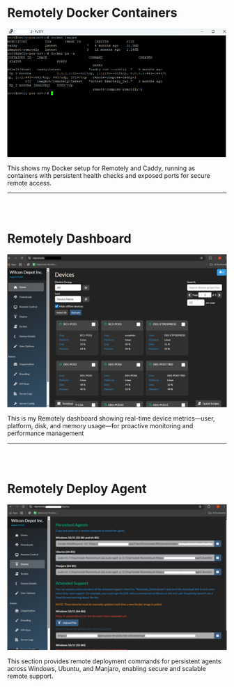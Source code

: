 
# Remotely Docker Containers

<p align="center">
  <img src="../../Projectimg/remotely/remotely 1.png"  alt="remotely1" width="800"/>  
</p>

<p
 style="text-align: left;">
This shows my Docker setup for Remotely and Caddy, running as containers with persistent health checks and exposed ports for secure remote access.
</p>

---

<br><br>

# Remotely Dashboard

<p align="center">
  <img src="../../Projectimg/remotely/remote2.png"  alt="remotely2" width="800"/>  
</p>

<p
 style="text-align: left;">
This is my Remotely dashboard showing real-time device metrics—user, platform, disk, and memory usage—for proactive monitoring and performance management
</p>

---

<br><br>


# Remotely Deploy Agent

<p align="center">
  <img src="../../Projectimg/remotely/remotely3.png"  alt="remotely3" width="800"/>  
</p>

<p
 style="text-align: left;">
This section provides remote deployment commands for persistent agents across Windows, Ubuntu, and Manjaro, enabling secure and scalable remote support.
</p>



<br><br>